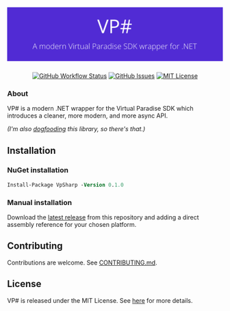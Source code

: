 <h1 align="center"><img src="banner.png"></h1>
<p align="center">
<a href="https://github.com/oliverbooth/VpSharp/actions?query=workflow%3A%22.NET%22"><img src="https://img.shields.io/github/workflow/status/oliverbooth/VpSharp/.NET" alt="GitHub Workflow Status" title="GitHub Workflow Status"></a>
<a href="https://github.com/oliverbooth/VpSharp/issues"><img src="https://img.shields.io/github/issues/oliverbooth/VpSharp" alt="GitHub Issues" title="GitHub Issues"></a>
<a href="https://github.com/oliverbooth/VpSharp/blob/master/LICENSE.md"><img src="https://img.shields.io/github/license/oliverbooth/VpSharp" alt="MIT License" title="MIT License"></a>
</p>

### About
VP# is a modern .NET wrapper for the Virtual Paradise SDK which introduces a cleaner, more modern, and more async API.

*(I'm also [dogfooding](https://www.pcmag.com/encyclopedia/term/dogfooding) this library, so there's that.)*

## Installation
### NuGet installation
```ps
Install-Package VpSharp -Version 0.1.0
```

### Manual installation
Download the [latest release](https://github.com/oliverbooth/VpSharp/releases/latest) from this repository and adding a direct assembly reference for your chosen platform.

## Contributing
Contributions are welcome. See [CONTRIBUTING.md](CONTRIBUTING.md).

## License
VP# is released under the MIT License. See [here](https://github.com/oliverbooth/VpSharp/blob/master/LICENSE.md) for more details.

